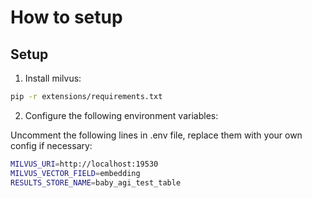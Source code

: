 # How to setup

## Setup

1. Install milvus:

```bash
pip -r extensions/requirements.txt
```

2. Configure the following environment variables:

Uncomment the following lines in .env file, replace them with your own config if necessary:

```bash
MILVUS_URI=http://localhost:19530
MILVUS_VECTOR_FIELD=embedding
RESULTS_STORE_NAME=baby_agi_test_table
```